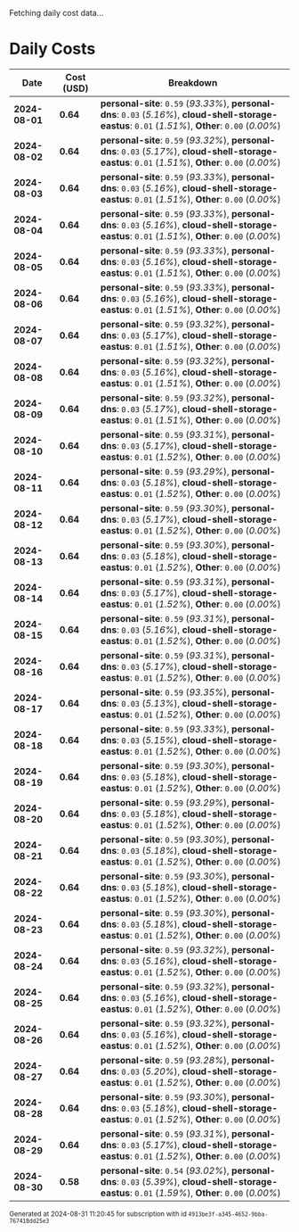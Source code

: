 Fetching daily cost data...
# Daily Costs

| Date | Cost (USD) | Breakdown |
|------|----------------|-----------|
| **2024-08-01** | **0.64** | **personal-site**: `0.59` (_93.33%_), **personal-dns**: `0.03` (_5.16%_), **cloud-shell-storage-eastus**: `0.01` (_1.51%_), **Other**: `0.00` (_0.00%_) |
| **2024-08-02** | **0.64** | **personal-site**: `0.59` (_93.32%_), **personal-dns**: `0.03` (_5.17%_), **cloud-shell-storage-eastus**: `0.01` (_1.51%_), **Other**: `0.00` (_0.00%_) |
| **2024-08-03** | **0.64** | **personal-site**: `0.59` (_93.33%_), **personal-dns**: `0.03` (_5.16%_), **cloud-shell-storage-eastus**: `0.01` (_1.51%_), **Other**: `0.00` (_0.00%_) |
| **2024-08-04** | **0.64** | **personal-site**: `0.59` (_93.33%_), **personal-dns**: `0.03` (_5.16%_), **cloud-shell-storage-eastus**: `0.01` (_1.51%_), **Other**: `0.00` (_0.00%_) |
| **2024-08-05** | **0.64** | **personal-site**: `0.59` (_93.33%_), **personal-dns**: `0.03` (_5.16%_), **cloud-shell-storage-eastus**: `0.01` (_1.51%_), **Other**: `0.00` (_0.00%_) |
| **2024-08-06** | **0.64** | **personal-site**: `0.59` (_93.33%_), **personal-dns**: `0.03` (_5.16%_), **cloud-shell-storage-eastus**: `0.01` (_1.51%_), **Other**: `0.00` (_0.00%_) |
| **2024-08-07** | **0.64** | **personal-site**: `0.59` (_93.32%_), **personal-dns**: `0.03` (_5.17%_), **cloud-shell-storage-eastus**: `0.01` (_1.51%_), **Other**: `0.00` (_0.00%_) |
| **2024-08-08** | **0.64** | **personal-site**: `0.59` (_93.32%_), **personal-dns**: `0.03` (_5.16%_), **cloud-shell-storage-eastus**: `0.01` (_1.51%_), **Other**: `0.00` (_0.00%_) |
| **2024-08-09** | **0.64** | **personal-site**: `0.59` (_93.32%_), **personal-dns**: `0.03` (_5.17%_), **cloud-shell-storage-eastus**: `0.01` (_1.51%_), **Other**: `0.00` (_0.00%_) |
| **2024-08-10** | **0.64** | **personal-site**: `0.59` (_93.31%_), **personal-dns**: `0.03` (_5.17%_), **cloud-shell-storage-eastus**: `0.01` (_1.52%_), **Other**: `0.00` (_0.00%_) |
| **2024-08-11** | **0.64** | **personal-site**: `0.59` (_93.29%_), **personal-dns**: `0.03` (_5.18%_), **cloud-shell-storage-eastus**: `0.01` (_1.52%_), **Other**: `0.00` (_0.00%_) |
| **2024-08-12** | **0.64** | **personal-site**: `0.59` (_93.30%_), **personal-dns**: `0.03` (_5.17%_), **cloud-shell-storage-eastus**: `0.01` (_1.52%_), **Other**: `0.00` (_0.00%_) |
| **2024-08-13** | **0.64** | **personal-site**: `0.59` (_93.30%_), **personal-dns**: `0.03` (_5.18%_), **cloud-shell-storage-eastus**: `0.01` (_1.52%_), **Other**: `0.00` (_0.00%_) |
| **2024-08-14** | **0.64** | **personal-site**: `0.59` (_93.31%_), **personal-dns**: `0.03` (_5.17%_), **cloud-shell-storage-eastus**: `0.01` (_1.52%_), **Other**: `0.00` (_0.00%_) |
| **2024-08-15** | **0.64** | **personal-site**: `0.59` (_93.31%_), **personal-dns**: `0.03` (_5.16%_), **cloud-shell-storage-eastus**: `0.01` (_1.52%_), **Other**: `0.00` (_0.00%_) |
| **2024-08-16** | **0.64** | **personal-site**: `0.59` (_93.31%_), **personal-dns**: `0.03` (_5.17%_), **cloud-shell-storage-eastus**: `0.01` (_1.52%_), **Other**: `0.00` (_0.00%_) |
| **2024-08-17** | **0.64** | **personal-site**: `0.59` (_93.35%_), **personal-dns**: `0.03` (_5.13%_), **cloud-shell-storage-eastus**: `0.01` (_1.52%_), **Other**: `0.00` (_0.00%_) |
| **2024-08-18** | **0.64** | **personal-site**: `0.59` (_93.33%_), **personal-dns**: `0.03` (_5.15%_), **cloud-shell-storage-eastus**: `0.01` (_1.52%_), **Other**: `0.00` (_0.00%_) |
| **2024-08-19** | **0.64** | **personal-site**: `0.59` (_93.30%_), **personal-dns**: `0.03` (_5.18%_), **cloud-shell-storage-eastus**: `0.01` (_1.52%_), **Other**: `0.00` (_0.00%_) |
| **2024-08-20** | **0.64** | **personal-site**: `0.59` (_93.29%_), **personal-dns**: `0.03` (_5.18%_), **cloud-shell-storage-eastus**: `0.01` (_1.52%_), **Other**: `0.00` (_0.00%_) |
| **2024-08-21** | **0.64** | **personal-site**: `0.59` (_93.30%_), **personal-dns**: `0.03` (_5.18%_), **cloud-shell-storage-eastus**: `0.01` (_1.52%_), **Other**: `0.00` (_0.00%_) |
| **2024-08-22** | **0.64** | **personal-site**: `0.59` (_93.30%_), **personal-dns**: `0.03` (_5.18%_), **cloud-shell-storage-eastus**: `0.01` (_1.52%_), **Other**: `0.00` (_0.00%_) |
| **2024-08-23** | **0.64** | **personal-site**: `0.59` (_93.30%_), **personal-dns**: `0.03` (_5.18%_), **cloud-shell-storage-eastus**: `0.01` (_1.52%_), **Other**: `0.00` (_0.00%_) |
| **2024-08-24** | **0.64** | **personal-site**: `0.59` (_93.32%_), **personal-dns**: `0.03` (_5.16%_), **cloud-shell-storage-eastus**: `0.01` (_1.52%_), **Other**: `0.00` (_0.00%_) |
| **2024-08-25** | **0.64** | **personal-site**: `0.59` (_93.32%_), **personal-dns**: `0.03` (_5.16%_), **cloud-shell-storage-eastus**: `0.01` (_1.52%_), **Other**: `0.00` (_0.00%_) |
| **2024-08-26** | **0.64** | **personal-site**: `0.59` (_93.32%_), **personal-dns**: `0.03` (_5.16%_), **cloud-shell-storage-eastus**: `0.01` (_1.52%_), **Other**: `0.00` (_0.00%_) |
| **2024-08-27** | **0.64** | **personal-site**: `0.59` (_93.28%_), **personal-dns**: `0.03` (_5.20%_), **cloud-shell-storage-eastus**: `0.01` (_1.52%_), **Other**: `0.00` (_0.00%_) |
| **2024-08-28** | **0.64** | **personal-site**: `0.59` (_93.30%_), **personal-dns**: `0.03` (_5.18%_), **cloud-shell-storage-eastus**: `0.01` (_1.52%_), **Other**: `0.00` (_0.00%_) |
| **2024-08-29** | **0.64** | **personal-site**: `0.59` (_93.31%_), **personal-dns**: `0.03` (_5.17%_), **cloud-shell-storage-eastus**: `0.01` (_1.52%_), **Other**: `0.00` (_0.00%_) |
| **2024-08-30** | **0.58** | **personal-site**: `0.54` (_93.02%_), **personal-dns**: `0.03` (_5.39%_), **cloud-shell-storage-eastus**: `0.01` (_1.59%_), **Other**: `0.00` (_0.00%_) |


<sup>Generated at 2024-08-31 11:20:45 for subscription with id `4913be3f-a345-4652-9bba-767418dd25e3`</sup>
